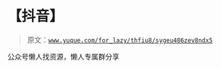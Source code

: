# 【抖音】

> 原文：[`www.yuque.com/for_lazy/thfiu8/sygeu486zev8ndx5`](https://www.yuque.com/for_lazy/thfiu8/sygeu486zev8ndx5)

<ne-p id="u4710c35c" data-lake-id="u4710c35c"><ne-text id="uec96378a">公众号懒人找资源，懒人专属群分享</ne-text></ne-p>